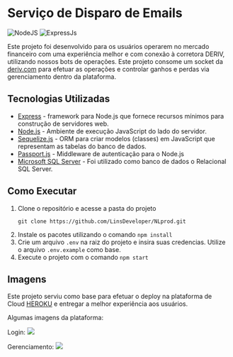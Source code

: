 # Serviço de Disparo de Emails

![NodeJS](https://img.shields.io/badge/node.js-6DA55F?style=for-the-badge&logo=node.js&logoColor=white)
![ExpressJs](https://img.shields.io/badge/express.js-6DA55F?style=for-the-badge&logo=node.js&logoColor=white)

Este projeto foi desenvolvido para os usuários operarem no mercado financeiro com uma experiência melhor e com conexão à corretora DERIV, utilizando nossos bots de operações. Este projeto consome um socket da [deriv.com](https://deriv.com) para efetuar as operações e controlar ganhos e perdas via gerenciamento dentro da plataforma.

## Tecnologias Utilizadas

- [Express](https://expressjs.com) -  framework para Node.js que fornece recursos mínimos para construção de servidores web.
- [Node.js](https://nodejs.org) - Ambiente de execução JavaScript do lado do servidor.
- [Sequelize.js](https://sequelize.org) - ORM para criar modelos (classes) em JavaScript que representam as tabelas do banco de dados.
- [Passport.js](https://www.passportjs.org) - Middleware de autenticação para o Node.js
- [Microsoft SQL Server](https://www.microsoft.com/pt-br/sql-server) - Foi utilizado como banco de dados o Relacional SQL Server.

## Como Executar

1. Clone o repositório e acesse a pasta do projeto
   ```shell
   git clone https://github.com/LinsDeveloper/NLprod.git
    ```
2. Instale os pacotes utilizando o comando `npm install`
3. Crie um arquivo `.env` na raiz do projeto e insira suas credencias. Utilize o arquivo `.env.example` como base.
4. Execute o projeto com o comando `npm start`



## Imagens

Este projeto serviu como base para efetuar o deploy na plataforma de Cloud [HEROKU](https://www.heroku.com/pricing) e entregar a melhor experiência aos usuários. 

Algumas imagens da plataforma:

Login:
<img src="./imgs/imgLogin.png"/>

Gerenciamento:
<img src="./imgs/imgGerenciamento.png"/>

